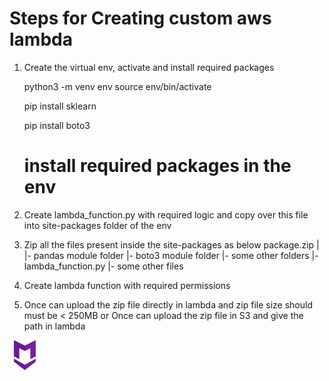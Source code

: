 
Steps for Creating custom aws lambda
====================================

1) Create the virtual env, activate and install required packages
    
    python3 -m venv env
    source env/bin/activate
    
    pip install sklearn
    
    pip install boto3

    # install required packages in the env

2) Create lambda_function.py with required logic and copy over this file into site-packages folder of the env

3) Zip all the files present inside the site-packages as below
    package.zip
      |
      |- pandas module folder
      |- boto3 module folder
      |- some other folders
      |- lambda_function.py
      |- some other files

4) Create lambda function with required permissions

5) Once can upload the zip file directly in lambda and zip file size should must be < 250MB
      or
   Once can upload the zip file in S3 and give the path in lambda
 
 
![alt text](https://github.com/adam-p/markdown-here/raw/master/src/common/images/icon48.png "Logo Title Text 1")

